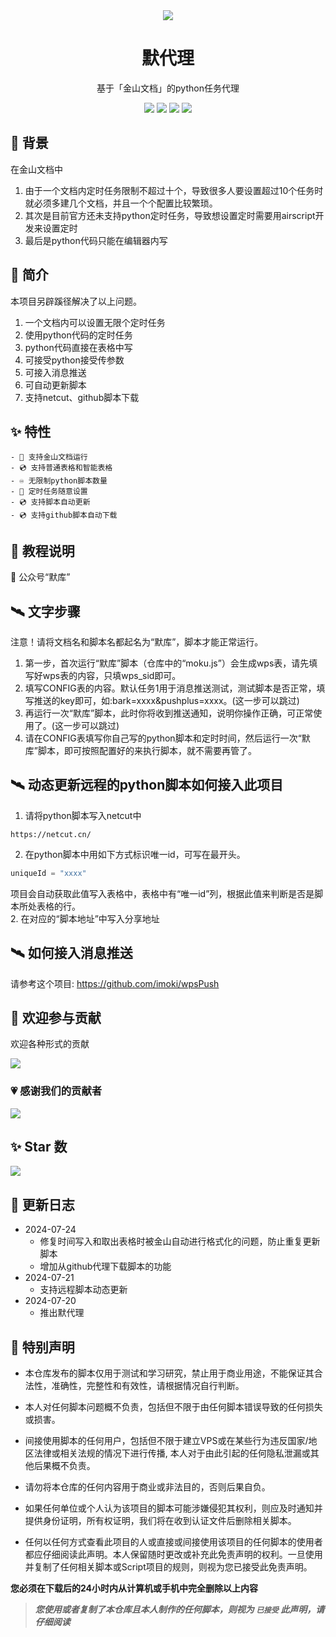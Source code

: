 <div align="center">
    <img src="https://socialify.git.ci/imoki/wpsPyInf/image?description=1&font=Rokkitt&forks=1&issues=1&language=1&owner=1&pattern=Circuit%20Board&pulls=1&stargazers=1&theme=Dark">
<h1>默代理</h1>
基于「金山文档」的python任务代理

<div id="shield">

[![][github-stars-shield]][github-stars-link]
[![][github-forks-shield]][github-forks-link]
[![][github-issues-shield]][github-issues-link]
[![][github-contributors-shield]][github-contributors-link]

<!-- SHIELD GROUP -->
</div>
</div>

## 👑 背景
在金山文档中  
1. 由于一个文档内定时任务限制不超过十个，导致很多人要设置超过10个任务时就必须多建几个文档，并且一个个配置比较繁琐。  
2. 其次是目前官方还未支持python定时任务，导致想设置定时需要用airscript开发来设置定时  
3. 最后是python代码只能在编辑器内写  

## 🎊 简介
本项目另辟蹊径解决了以上问题。  
1. 一个文档内可以设置无限个定时任务
2. 使用python代码的定时任务
3. python代码直接在表格中写
4. 可接受python接受传参数
5. 可接入消息推送
6. 可自动更新脚本
7. 支持netcut、github脚本下载

## ✨ 特性
    - 📀 支持金山文档运行
    - 💿 支持普通表格和智能表格
    - ♾️ 无限制python脚本数量
    - 💽 定时任务随意设置
    - 💿 支持脚本自动更新
    - 💿 支持github脚本自动下载
    
## 🍨 教程说明
💬 公众号“默库”

## 🛰️ 文字步骤
注意！请将文档名和脚本名都起名为“默库”，脚本才能正常运行。  
1. 第一步，首次运行“默库”脚本（仓库中的“moku.js”）会生成wps表，请先填写好wps表的内容，只填wps_sid即可。
2. 填写CONFIG表的内容。默认任务1用于消息推送测试，测试脚本是否正常，填写推送的key即可，如:bark=xxxx&pushplus=xxxx。(这一步可以跳过)
3. 再运行一次“默库”脚本，此时你将收到推送通知，说明你操作正确，可正常使用了。(这一步可以跳过)
4. 请在CONFIG表填写你自己写的python脚本和定时时间，然后运行一次“默库”脚本，即可按照配置好的来执行脚本，就不需要再管了。

## 🛰️ 动态更新远程的python脚本如何接入此项目
1. 请将python脚本写入netcut中
```
https://netcut.cn/
```  
2. 在python脚本中用如下方式标识唯一id，可写在最开头。  
```python
uniqueId = "xxxx"
```  
项目会自动获取此值写入表格中，表格中有“唯一id”列，根据此值来判断是否是脚本所处表格的行。   
2. 在对应的“脚本地址”中写入分享地址  

## 🛰️ 如何接入消息推送
请参考这个项目: https://github.com/imoki/wpsPush  


## 🤝 欢迎参与贡献
欢迎各种形式的贡献

[![][pr-welcome-shield]][pr-welcome-link]

### 💗 感谢我们的贡献者
[![][github-contrib-shield]][github-contrib-link]


## ✨ Star 数

[![][starchart-shield]][starchart-link]

## 📝 更新日志 
- 2024-07-24
    * 修复时间写入和取出表格时被金山自动进行格式化的问题，防止重复更新脚本
    * 增加从github代理下载脚本的功能
- 2024-07-21
    * 支持远程脚本动态更新
- 2024-07-20
    * 推出默代理

## 📌 特别声明

- 本仓库发布的脚本仅用于测试和学习研究，禁止用于商业用途，不能保证其合法性，准确性，完整性和有效性，请根据情况自行判断。

- 本人对任何脚本问题概不负责，包括但不限于由任何脚本错误导致的任何损失或损害。

- 间接使用脚本的任何用户，包括但不限于建立VPS或在某些行为违反国家/地区法律或相关法规的情况下进行传播, 本人对于由此引起的任何隐私泄漏或其他后果概不负责。

- 请勿将本仓库的任何内容用于商业或非法目的，否则后果自负。

- 如果任何单位或个人认为该项目的脚本可能涉嫌侵犯其权利，则应及时通知并提供身份证明，所有权证明，我们将在收到认证文件后删除相关脚本。

- 任何以任何方式查看此项目的人或直接或间接使用该项目的任何脚本的使用者都应仔细阅读此声明。本人保留随时更改或补充此免责声明的权利。一旦使用并复制了任何相关脚本或Script项目的规则，则视为您已接受此免责声明。

**您必须在下载后的24小时内从计算机或手机中完全删除以上内容**

> ***您使用或者复制了本仓库且本人制作的任何脚本，则视为 `已接受` 此声明，请仔细阅读***

<!-- LINK GROUP -->
[github-codespace-link]: https://codespaces.new/imoki/wpsPyInf
[github-codespace-shield]: https://github.com/imoki/wpsPyInf/blob/main/images/codespaces.png?raw=true
[github-contributors-link]: https://github.com/imoki/wpsPyInf/graphs/contributors
[github-contributors-shield]: https://img.shields.io/github/contributors/imoki/wpsPyInf?color=c4f042&labelColor=black&style=flat-square
[github-forks-link]: https://github.com/imoki/wpsPyInf/network/members
[github-forks-shield]: https://img.shields.io/github/forks/imoki/wpsPyInf?color=8ae8ff&labelColor=black&style=flat-square
[github-issues-link]: https://github.com/imoki/wpsPyInf/issues
[github-issues-shield]: https://img.shields.io/github/issues/imoki/wpsPyInf?color=ff80eb&labelColor=black&style=flat-square
[github-stars-link]: https://github.com/imoki/wpsPyInf/stargazers
[github-stars-shield]: https://img.shields.io/github/stars/imoki/wpsPyInf?color=ffcb47&labelColor=black&style=flat-square
[github-releases-link]: https://github.com/imoki/wpsPyInf/releases
[github-releases-shield]: https://img.shields.io/github/v/release/imoki/wpsPyInf?labelColor=black&style=flat-square
[github-release-date-link]: https://github.com/imoki/wpsPyInf/releases
[github-release-date-shield]: https://img.shields.io/github/release-date/imoki/wpsPyInf?labelColor=black&style=flat-square
[pr-welcome-link]: https://github.com/imoki/wpsPyInf/pulls
[pr-welcome-shield]: https://img.shields.io/badge/🤯_pr_welcome-%E2%86%92-ffcb47?labelColor=black&style=for-the-badge
[github-contrib-link]: https://github.com/imoki/wpsPyInf/graphs/contributors
[github-contrib-shield]: https://contrib.rocks/image?repo=imoki%2Fsign_script
[docker-pull-shield]: https://img.shields.io/docker/pulls/imoki/wpsPyInf?labelColor=black&style=flat-square
[docker-pull-link]: https://hub.docker.com/repository/docker/imoki/wpsPyInf
[docker-size-shield]: https://img.shields.io/docker/image-size/imoki/wpsPyInf?labelColor=black&style=flat-square
[docker-size-link]: https://hub.docker.com/repository/docker/imoki/wpsPyInf
[docker-stars-shield]: https://img.shields.io/docker/stars/imoki/wpsPyInf?labelColor=black&style=flat-square
[docker-stars-link]: https://hub.docker.com/repository/docker/imoki/wpsPyInf
[starchart-shield]: https://api.star-history.com/svg?repos=imoki/wpsPyInf&type=Date
[starchart-link]: https://api.star-history.com/svg?repos=imoki/wpsPyInf&type=Date

